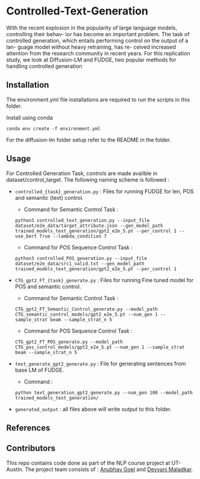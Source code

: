 # Controlled-Text-Generation
With the recent explosion in the popularity of
large language models, controlling their behav-
ior has become an important problem. The
task of controlled generation, which entails
performing control on the output of a lan-
guage model without heavy retraining, has re-
ceived increased attention from the research
community in recent years. For this replication
study, we look at Diffusion-LM and FUDGE,
two popular methods for handling controlled
generation

## Installation
The environment.yml file installations are required to run the scripts in this folder.

Install using conda
```
conda env create -f environment.yml
```
For the diffusion-lm folder setup refer to the README in the folder.

## Usage

For Controlled Generation Task, controls are made availble in dataset/control_target. The following naming scheme is followed :

- ```controlled_{task}_generation.py``` : Files for running FUDGE for len, POS and semantic (text) control.

    - Command for Semantic Control Task :

    ```python3 controlled_text_generation.py --input_file dataset/e2e_data/target_attribute.json --gen_model_path trained_models_text_generation/gpt2_e2e_5.pt --per_control 1 --use_bert True --lambda_condition 7```

    - Command for POS Sequence Control Task :

    ```python3 controlled_POS_generation.py --input_file dataset/e2e_data/src1_valid.txt --gen_model_path trained_models_text_generation/gpt2_e2e_5.pt --per_control 1```

- ```CTG_gpt2_FT_{task}_generate.py``` : Files for running Fine tuned model for POS and semantic control.

    - Command for Semantic Control Task :

    ```CTG_gpt2_FT_Semantic_Control_generate.py --model_path CTG_semantic_control_models/gpt2_e2e_5.pt --num_gen 1 --sample_strat beam --sample_strat_n 5```

    - Command for POS Sequence Control Task :

    ```CTG_gpt2_FT_POS_generate.py --model_path CTG_pos_control_models/gpt2_e2e_5.pt --num_gen 1 --sample_strat beam --sample_strat_n 5```



- ```text_generate_gpt2_generate.py``` : File for generating sentences from base LM of FUDGE.

    - Command : 
    
    ```python text_generation_gpt2_generate.py --num_gen 100 --model_path trained_models_text_generation/```

- ```generated_output``` : all files above will write output to this folder.


## References

## Contributors
This repo contains code done as part of the NLP course project at UT-Austin. The project team consists of : [Anubhav Goel](https://github.com/anubhavgoel26) and [Devyani Maladkar](https://github.com/YANI-ALT).


<!-- !python3 improved-diffusion/scripts/ppl_under_ar.py --input_text perplex_score_input/perplexity_input_BEST_revised_special_bert_controlled_generation_n_lm_10_lambda_8_sample_strat_max.txt --model_name_or_path classifier_models/e2e-tgt_e\=5_b\=10_m\=gpt2_wikitext-103-raw-v1_101_finetune_None --mode eval -->